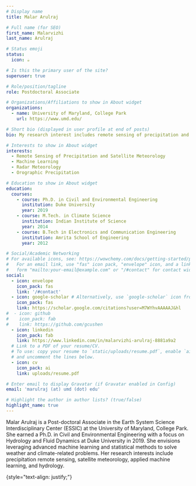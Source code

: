 ```yaml
---
# Display name
title: Malar Arulraj

# Full name (for SEO)
first_name: Malarvizhi
last_name: Arulraj

# Status emoji
status:
  icon: ☕️

# Is this the primary user of the site?
superuser: true

# Role/position/tagline
role: Postdoctoral Associate

# Organizations/Affiliations to show in About widget
organizations:
  - name: University of Maryland, College Park
    url: https://www.umd.edu/

# Short bio (displayed in user profile at end of posts)
bio: My research interest includes remote sensing of precipitation and satellite meteorology. 

# Interests to show in About widget
interests:
  - Remote Sensing of Precipitation and Satellite Meteorology
  - Machine Learning
  - Radar Meteorology
  - Orographic Precipitation

# Education to show in About widget
education:
  courses:
    - course: Ph.D. in Civil and Environmental Engineering
      institution: Duke University
      year: 2019
    - course: M.Tech. in Climate Science
      institution: Indian Institute of Science
      year: 2014
    - course: B.Tech in Electronics and Communication Engineering
      institution: Amrita School of Engineering
      year: 2012

# Social/Academic Networking
# For available icons, see: https://wowchemy.com/docs/getting-started/page-builder/#icons
#   For an email link, use "fas" icon pack, "envelope" icon, and a link in the
#   form "mailto:your-email@example.com" or "/#contact" for contact widget.
social:
  - icon: envelope
    icon_pack: fas
    link: '/#contact'
  - icon: google-scholar # Alternatively, use `google-scholar` icon from `ai` icon pack
    icon_pack: fas
    link: https://scholar.google.com/citations?user=M7WYhvAAAAAJ&hl
#  - icon: github
#    icon_pack: fab
#    link: https://github.com/gcushen
  - icon: linkedin
    icon_pack: fab
    link: https://www.linkedin.com/in/malarvizhi-arulraj-8881a9a2
  # Link to a PDF of your resume/CV.
  # To use: copy your resume to `static/uploads/resume.pdf`, enable `ai` icons in `params.yaml`,
  # and uncomment the lines below.
  - icon: cv
    icon_pack: ai
    link: uploads/resume.pdf

# Enter email to display Gravatar (if Gravatar enabled in Config)
email: 'marulraj (at) umd (dot) edu'

# Highlight the author in author lists? (true/false)
highlight_name: true
---
```


Malar Arulraj is a Post-doctoral Associate in the Earth System Science Interdisciplinary Center (ESSIC) at the University of Maryland, College Park. She earned a Ph.D. in Civil and Environmental Engineering with a focus on Hydrology and Fluid Dynamics at Duke University in 2019. She envisions leveraging advanced machine learning and statistical methods to solve weather and climate-related problems. Her research interests include precipitation remote sensing, satellite meteorology, applied machine learning, and hydrology. 

{style="text-align: justify;"}
